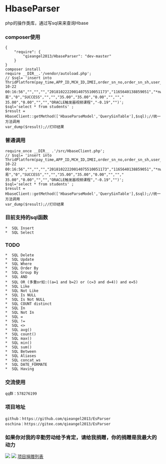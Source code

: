 # HbaseParser
php的操作类库，通过写sql来来查询Hbase
### composer使用
    {
        "require": {
            "qieangel2013/HbaseParser": "dev-master"
        }
    }
    composer install
    require __DIR__.'/vendor/autoload.php';
    // $sql= 'insert into ThridPlatform(pay_time,APP_ID,MCH_ID,IMEI,order_sn_no,order_sn_sh,user_tag,pay_type,app_type,pay_status,bank,money_type,total_amount,mach_total_amount,coupon_amount,refund_number_orderno,refund_number_sh,refund_amount,coupon_refund_amount,refund_type,refund_status,goods_name,service_charge,rate)values("2018-10-22 00:16:56","","","","20181022220014075510051173","1165640138859051","*nwt)","交易","0","SUCCESS","","","35.00","35.00","0.00","",""," 35.00","0.00","","","ORACLE触发器视频课程","-0.19","")';
    $sql='select * from students' ;
    $result = HbaseClient::getMethod(['HbaseParseModel','QuerySinTable'],$sql);//统一方法调用
    var_dump($result);//打印结果
### 普通调用
	require_once __DIR__ .'/src/HbaseClient.php';
	// $sql= 'insert into ThridPlatform(pay_time,APP_ID,MCH_ID,IMEI,order_sn_no,order_sn_sh,user_tag,pay_type,app_type,pay_status,bank,money_type,total_amount,mach_total_amount,coupon_amount,refund_number_orderno,refund_number_sh,refund_amount,coupon_refund_amount,refund_type,refund_status,goods_name,service_charge,rate)values("2018-10-22 00:16:56","","","","20181022220014075510051173","1165640138859051","*nwt)","交易","0","SUCCESS","","","35.00","35.00","0.00","",""," 35.00","0.00","","","ORACLE触发器视频课程","-0.19","")';
    $sql='select * from students' ;
    $result = HbaseClient::getMethod(['HbaseParseModel','QuerySinTable'],$sql);//统一方法调用
    var_dump($result);//打印结果
### 目前支持的sql函数
    *  SQL Insert
    *  SQL Select
### TODO
    *  SQL Delete
    *  SQL Update
    *  SQL Where
    *  SQL Order By
    *  SQL Group By
    *  SQL AND 
    *  SQL OR (多重or如:((a=1 and b=2) or (c=3 and d=4)) and e=5)
    *  SQL Like
    *  SQL Not Like
    *  SQL Is NULL
    *  SQL Is Not NULL
    *  SQL COUNT distinct
    *  SQL In
    *  SQL Not In
    *  SQL =
    *  SQL !=
    *  SQL <>
    *  SQL avg()
    *  SQL count()
    *  SQL max()
    *  SQL min()
    *  SQL sum()
    *  SQL Between
    *  SQL Aliases
    *  SQL concat_ws
    *  SQL DATE_FORMATE
    *  SQL Having
### 交流使用
    qq群：578276199
### 项目地址
    github：https://github.com/qieangel2013/EsParser
    oschina：https://gitee.com/qieangel2013/EsParser
### 如果你对我的辛勤劳动给予肯定，请给我捐赠，你的捐赠是我最大的动力
![](https://github.com/qieangel2013/zys/blob/master/public/images/pw.jpg)
![](https://github.com/qieangel2013/zys/blob/master/public/images/pay.png)
[项目捐赠列表](https://github.com/qieangel2013/zys/wiki/%E9%A1%B9%E7%9B%AE%E6%8D%90%E8%B5%A0)
